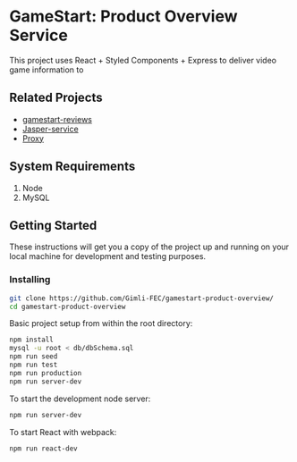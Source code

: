 # GameStart: Product Overview Service

This project uses React + Styled Components + Express to deliver video game information to 

## Related Projects

  - [gamestart-reviews](https://github.com/Gimli-FEC/gamestart-reviews)
  - [Jasper-service](https://github.com/Gimli-FEC/Jasper-service)
  - [Proxy](https://github.com/Gimli-FEC/tim-proxy)

## System Requirements

1. Node
2. MySQL

## Getting Started

These instructions will get you a copy of the project up and running on your local machine for development and testing purposes.


### Installing

```sh
git clone https://github.com/Gimli-FEC/gamestart-product-overview/
cd gamestart-product-overview
```

Basic project setup from within the root directory:

```sh
npm install
mysql -u root < db/dbSchema.sql
npm run seed
npm run test
npm run production
npm run server-dev
```

To start the development node server:
```sh
npm run server-dev
```
To start React with webpack:
```sh
npm run react-dev
```
